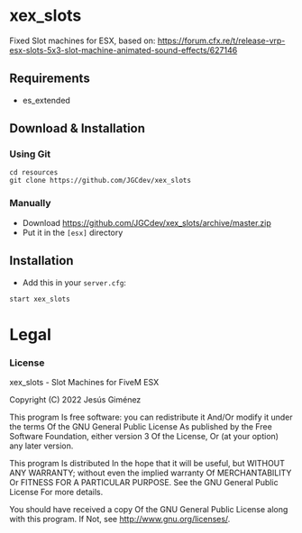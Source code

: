 # xex_slots
Fixed Slot machines for ESX, based on: https://forum.cfx.re/t/release-vrp-esx-slots-5x3-slot-machine-animated-sound-effects/627146

## Requirements
- es_extended

## Download & Installation

### Using Git
```
cd resources
git clone https://github.com/JGCdev/xex_slots
```

### Manually
- Download https://github.com/JGCdev/xex_slots/archive/master.zip
- Put it in the `[esx]` directory

## Installation
- Add this in your `server.cfg`:

```
start xex_slots
```

# Legal
### License
xex_slots - Slot Machines for FiveM ESX

Copyright (C) 2022 Jesús Giménez

This program Is free software: you can redistribute it And/Or modify it under the terms Of the GNU General Public License As published by the Free Software Foundation, either version 3 Of the License, Or (at your option) any later version.

This program Is distributed In the hope that it will be useful, but WITHOUT ANY WARRANTY; without even the implied warranty Of MERCHANTABILITY Or FITNESS FOR A PARTICULAR PURPOSE. See the GNU General Public License For more details.

You should have received a copy Of the GNU General Public License along with this program. If Not, see http://www.gnu.org/licenses/.